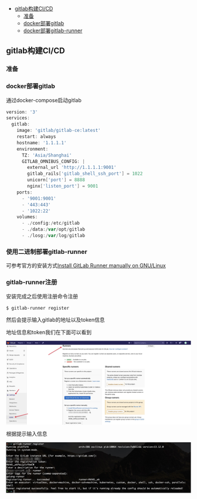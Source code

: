 <!-- START doctoc generated TOC please keep comment here to allow auto update -->
<!-- DON'T EDIT THIS SECTION, INSTEAD RE-RUN doctoc TO UPDATE -->

- [gitlab构建CI/CD](#gitlab%E6%9E%84%E5%BB%BAcicd)
  - [准备](#%E5%87%86%E5%A4%87)
  - [docker部署gitlab](#docker%E9%83%A8%E7%BD%B2gitlab)
  - [docker部署gitlab-runner](#docker%E9%83%A8%E7%BD%B2gitlab-runner)

<!-- END doctoc generated TOC please keep comment here to allow auto update -->

## gitlab构建CI/CD

### 准备 

### docker部署gitlab

通过docker-compose启动gitlab

```go
version: '3'
services:
  gitlab:
    image: 'gitlab/gitlab-ce:latest'
    restart: always
    hostname: '1.1.1.1'
    environment:
      TZ: 'Asia/Shanghai'
      GITLAB_OMNIBUS_CONFIG: |
        external_url 'http://1.1.1.1:9001'
        gitlab_rails['gitlab_shell_ssh_port'] = 1022
        unicorn['port'] = 8888
        nginx['listen_port'] = 9001
    ports:
      - '9001:9001'
      - '443:443'
      - '1022:22'
    volumes:
      - ./config:/etc/gitlab
      - ./data:/var/opt/gitlab
      - ./losg:/var/log/gitlab
```
### 使用二进制部署gitlab-runner

可参考官方的安装方式[Install GitLab Runner manually on GNU/Linux](https://docs.gitlab.com/runner/install/linux-manually.html)

### gitlab-runner注册

安装完成之后使用注册命令注册  

```
$ gitlab-runner register
```

然后会提示输入gitlab的地址以及token信息  

地址信息和token我们在下面可以看到

<img src="/img/gitlab-runner_1.jpg" alt="gitlab-runner" align=center />

根据提示输入信息 

<img src="/img/gitlab-runner_2.jpg" alt="gitlab-runner" align=center />




